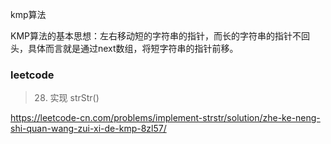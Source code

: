 kmp算法

KMP算法的基本思想：左右移动短的字符串的指针，而长的字符串的指针不回头，具体而言就是通过next数组，将短字符串的指针前移。

### leetcode
>28. 实现 strStr()

https://leetcode-cn.com/problems/implement-strstr/solution/zhe-ke-neng-shi-quan-wang-zui-xi-de-kmp-8zl57/

